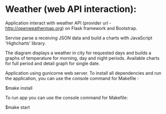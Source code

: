 # Weather (web API interaction):
Application interact with weather API (provider url - http://openweathermap.org) on Flask framework and Bootstrap.

Servise parse a receiving JSON data and build a charts with JavaScript 'Highcharts' library.

The diagram displays a weather in city for requested days and builds a graphs of temperature for morning, day and night periods. Available charts for full period and detail graph for single date.

Application using gunicorne web server. To install all dependencies and run the application, you can use the console command for Makefile :

$make install

To run app you can use the console command for Makefile:

$make start
